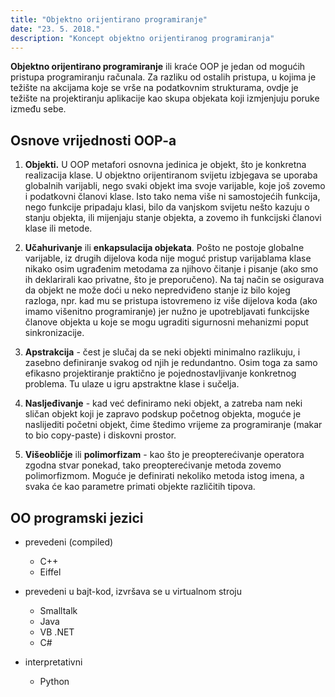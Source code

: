 ```yaml
---
title: "Objektno orijentirano programiranje"
date: "23. 5. 2018."
description: "Koncept objektno orijentiranog programiranja"
---
```


**Objektno orijentirano programiranje** ili kraće OOP je jedan od mogućih pristupa programiranju računala. Za razliku od ostalih pristupa, u kojima je težište na akcijama koje se vrše na podatkovnim strukturama, ovdje je težište na projektiranju aplikacije kao skupa objekata koji izmjenjuju poruke između sebe.


## Osnove vrijednosti OOP-a

1. **Objekti.** U OOP metafori osnovna jedinica je objekt, što je konkretna realizacija klase. U objektno orijentiranom svijetu izbjegava se uporaba globalnih varijabli, nego svaki objekt ima svoje varijable, koje još zovemo i podatkovni članovi klase. Isto tako nema više ni samostojećih funkcija, nego funkcije pripadaju klasi, bilo da vanjskom svijetu nešto kazuju o stanju objekta, ili mijenjaju stanje objekta, a zovemo ih funkcijski članovi klase ili metode.

2.  **Učahurivanje** ili **enkapsulacija objekata**. Pošto ne postoje globalne varijable, iz drugih dijelova koda nije moguć pristup varijablama klase nikako osim ugrađenim metodama za njihovo čitanje i pisanje (ako smo ih deklarirali kao privatne, što je preporučeno). Na taj način se osigurava da objekt ne može doći u neko nepredviđeno stanje iz bilo kojeg razloga, npr. kad mu se pristupa istovremeno iz više dijelova koda (ako imamo višenitno programiranje) jer nužno je upotrebljavati funkcijske članove objekta u koje se mogu ugraditi sigurnosni mehanizmi poput sinkronizacije.

3. **Apstrakcija** - čest je slučaj da se neki objekti minimalno razlikuju, i zasebno definiranje svakog od njih je redundantno. Osim toga za samo efikasno projektiranje praktično je pojednostavljivanje konkretnog problema. Tu ulaze u igru apstraktne klase i sučelja.

4. **Nasljeđivanje** - kad već definiramo neki objekt, a zatreba nam neki sličan objekt koji je zapravo podskup početnog objekta, moguće je naslijediti početni objekt, čime štedimo vrijeme za programiranje (makar to bio copy-paste) i diskovni prostor.

5. **Višeobličje** ili **polimorfizam** - kao što je preopterećivanje operatora zgodna stvar ponekad, tako preopterećivanje metoda zovemo polimorfizmom. Moguće je definirati nekoliko metoda istog imena, a svaka će kao parametre primati objekte različitih tipova.



## OO programski jezici

* prevedeni (compiled)
    * C++
    * Eiffel

* prevedeni u bajt-kod, izvršava se u virtualnom stroju
    * Smalltalk
    * Java
    * VB .NET
    * C#

* interpretativni
    * Python
